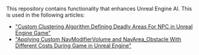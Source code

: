 This repository contains functionality that enhances Unreal Engine AI. This is used in the following articles:
- ["Custom Clustering Algorithm Defining Deadly Areas For NPC in Unreal Engine Game"](https://devrespawn.com/custom-clustering-algorithm-deadly-areas-npc-unreal-engine-game/)
- ["Applying Custom NavModifierVolume and NavArea_Obstacle With Different Costs During Game in Unreal Engine"](https://devrespawn.com/custom-navmodifiervolume-navarea_obstacle-with-different-costs-during-game-unreal-engine/)